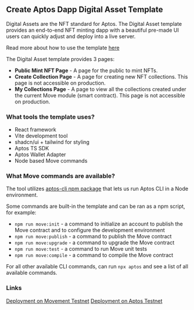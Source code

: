 ## Create Aptos Dapp Digital Asset Template

Digital Assets are the NFT standard for Aptos. The Digital Asset template provides an end-to-end NFT minting dapp with a beautiful pre-made UI users can quickly adjust and deploy into a live server.

Read more about how to use the template [here](https://aptos.dev/create-aptos-dapp/templates/digital-asset)

The Digital Asset template provides 3 pages:

- **Public Mint NFT Page** - A page for the public to mint NFTs.
- **Create Collection Page** - A page for creating new NFT collections. This page is not accessible on production.
- **My Collections Page** - A page to view all the collections created under the current Move module (smart contract). This page is not accessible on production.

### What tools the template uses?

- React framework
- Vite development tool
- shadcn/ui + tailwind for styling
- Aptos TS SDK
- Aptos Wallet Adapter
- Node based Move commands

### What Move commands are available?

The tool utilizes [aptos-cli npm package](https://github.com/aptos-labs/aptos-cli) that lets us run Aptos CLI in a Node environment.

Some commands are built-in the template and can be ran as a npm script, for example:

- `npm run move:init` - a command to initialize an account to publish the Move contract and to configure the development environment
- `npm run move:publish` - a command to publish the Move contract
- `npm run move:upgrade` - a command to upgrade the Move contract
- `npm run move:test` - a command to run Move unit tests
- `npm run move:compile` - a command to compile the Move contract

For all other available CLI commands, can run `npx aptos` and see a list of all available commands.


### Links
[Deployment on Movement Testnet](https://explorer.movementnetwork.xyz/account/0xdef8a64cc21403856be63f9f9a14de737d7b7ba601afd5c63227fcb32859217b/modules/code/launchpad?network=testnet)
[Deployment on Aptos Testnet](https://explorer.aptoslabs.com/account/0x22dbcdc30072e4f8dc0399afd63959bc14b3596d9df72f7b05178a43cbb872a0/modules/code/launchpad?network=testnet)